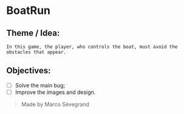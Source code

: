 # **BoatRun**
## Theme / Idea:
    In this game, the player, who controls the boat, must avoid the obstacles that appear.
## Objectives:
- [ ] Solve the main bug;
- [ ] Improve the images and design.

> Made by Marco Sèvegrand
